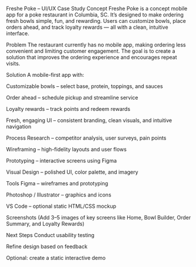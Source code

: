 Freshe Poke – UI/UX Case Study Concept
Freshe Poke is a concept mobile app for a poke restaurant in Columbia, SC. It’s designed to make ordering fresh bowls simple, fun, and rewarding. Users can customize bowls, place orders ahead, and track loyalty rewards — all with a clean, intuitive interface.

Problem
The restaurant currently has no mobile app, making ordering less convenient and limiting customer engagement. The goal is to create a solution that improves the ordering experience and encourages repeat visits.

Solution
A mobile-first app with:

Customizable bowls – select base, protein, toppings, and sauces

Order ahead – schedule pickup and streamline service

Loyalty rewards – track points and redeem rewards

Fresh, engaging UI – consistent branding, clean visuals, and intuitive navigation

Process
Research – competitor analysis, user surveys, pain points

Wireframing – high-fidelity layouts and user flows

Prototyping – interactive screens using Figma

Visual Design – polished UI, color palette, and imagery

Tools
Figma – wireframes and prototyping

Photoshop / Illustrator – graphics and icons

VS Code – optional static HTML/CSS mockup

Screenshots
(Add 3–5 images of key screens like Home, Bowl Builder, Order Summary, and Loyalty Rewards)

Next Steps
Conduct usability testing

Refine design based on feedback

Optional: create a static interactive demo
